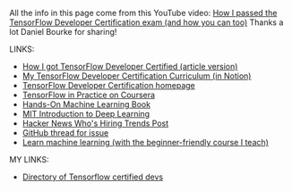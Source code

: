 

All the info in this page come from this YouTube video: 
[How I passed the TensorFlow Developer Certification exam (and how you can too)](https://www.youtube.com/watch?v=ya5NwvKafDk&feature=youtu.be)
Thanks a lot Daniel Bourke for sharing!

LINKS:
* [How I got TensorFlow Developer Certified (article version)](https://dbourke.link/tfcertifiedarticle)
* [My TensorFlow Developer Certification Curriculum (in Notion)](https://www.youtube.com/redirect?v=ya5NwvKafDk&event=video_description&q=https%3A%2F%2Fdbourke.link%2Ftfcertifiedcurriculum&redir_token=92X29hPpIiK7oHkDMM8YAWObm6h8MTU5MTk3NzAzNkAxNTkxODkwNjM2)
* [TensorFlow Developer Certification homepage](https://www.tensorflow.org/certificate)
* [TensorFlow in Practice on Coursera](https://dbourke.link/tfinpractice)
* [Hands-On Machine Learning Book](https://amzn.to/3aYexF2)
* [MIT Introduction to Deep Learning](http://introtodeeplearning.com/)
* [Hacker News Who's Hiring Trends Post](https://www.youtube.com/redirect?v=ya5NwvKafDk&event=video_description&q=https%3A%2F%2Fwww.hntrends.com%2F2020%2Fmay-big-drop-developer-job-postings.html&redir_token=92X29hPpIiK7oHkDMM8YAWObm6h8MTU5MTk3NzAzNkAxNTkxODkwNjM2)
* [GitHub thread for issue](https://www.youtube.com/redirect?v=ya5NwvKafDk&event=video_description&q=https%3A%2F%2Fgithub.com%2Ftensorflow%2Ftensorflow%2Fissues%2F33183%23issuecomment-568262536&redir_token=92X29hPpIiK7oHkDMM8YAWObm6h8MTU5MTk3NzAzNkAxNTkxODkwNjM2)
* [Learn machine learning (with the beginner-friendly course I teach)](https://dbourke.link/mlcourse)

MY LINKS:
* [Directory of Tensorflow certified devs](https://developers.google.com/certification/directory/tensorflow)
